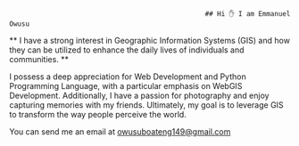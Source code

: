 
                                                     ## Hi ✋ I am Emmanuel Owusu 

** I have a strong interest in Geographic Information Systems (GIS) and how they can be utilized to enhance the daily lives of individuals and communities. 	**

I possess a deep appreciation for Web Development and Python Programming Language, with a particular emphasis on WebGIS Development. Additionally, I have a passion for photography and enjoy capturing memories with my friends. Ultimately, my goal is to leverage GIS to transform the way people perceive the world.

You can send me an email at owusuboateng149@gmail.com
